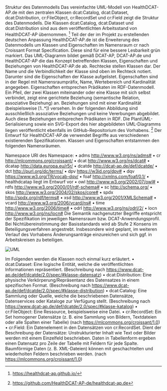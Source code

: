 Struktur des Datenmodells
Das vereinfachte UML-Modell von HealthDCAT-AP.de mit den zentralen Klassen dcat:Catalog, dcat:Dataset, dcat:Distribution, cr:FileObject, cr:RecordSet und cr:Field zeigt die Struktur des Datenmodells. Die Klassen dcat:Catalog, dcat:Dataset und dcat:Distribution sind aus dem veröffentlichten Arbeitsstand von HealthDCAT-AP übernommen. [^55] Teil der der im Projekt zu erstellenden deutschen Anpassung HealthDCAT-AP.de ist die Erweiterung des Datenmodells um Klassen und Eigenschaften im Namensraum cr nach Croissant Format Specification. Diese sind für eine bessere Lesbarkeit grün markiert.
Das UML-Diagramm bildet gemäß DCAT-AP, DCAT-AP.de und HealthDCAT-AP die das Konzept betreffenden Klassen, Eigenschaften und Beziehungen von HealthDCAT-AP.de ab. Rechtecke stellen Klassen dar. Der Name und die Verbindlichkeit der Klasse sind oben im Rechteck notiert. Darunter sind die Eigenschaften der Klasse aufgelistet. Eigenschaften sind in der Regel mit Namensraumpräfix, Name, Wertebereich und Kardinalität angegeben. Eigenschaften entsprechen Prädikaten im RDF-Datenmodell. Ein Pfeil, der zwei Klassen miteinander oder eine Klasse mit sich selbst verbindet, zeigt eine gerichtete Beziehung (semantische Relation, assoziative Beziehung) an. Beziehungen sind mit einer Kardinalität (beispielsweise [1..*]) versehen. In der folgenden Abbildung sind ausschließlich assoziative Beziehungen und keine Vererbungen abgebildet. Auch diese Beziehungen entsprechen Prädikaten in RDF.
Die PlantUML-Serialisierung sowie ein SVG-Export des hier abgebildeten UML-Diagramms liegen veröffentlicht ebenfalls im GitHub-Repositorium des Vorhabens. [^56]
Der Entwurf für HealthDCAT-AP.de verwendet Begriffe aus verschiedenen existierenden Spezifikationen. Klassen und Eigenschaften entstammen den folgenden Namensräumen.

Namespace URI des Namespace:
•	adms http://www.w3.org/ns/adms#
•	cr http://mlcommons.org/croissant/
•	dcat http://www.w3.org/ns/dcat#
•	dcatap http://data.europa.eu/r5r/
•	dcatde http://dcat-ap.de/def/dcatde/
•	dct http://purl.org/dc/terms/
•	dpv https://w3id.org/dpv#
•	dqv https://www.w3.org/TR/vocab-dqv/
•	foaf http://xmlns.com/foaf/0.1/
•	healthdcatap liegt im Entwurf vor
•	owl http://www.w3.org/2002/07/owl#
•	rdfs http://www.w3.org/2000/01/rdf-schema#
•	sc http://schema.org/
•	skos http://www.w3.org/2004/02/skos/core#
•	spdx http://spdx.org/rdf/terms#
•	xsd http://www.w3.org/2001/XMLSchema#
•	vcard http://www.w3.org/2006/vcard/ns#
•	time http://www.w3.org/2006/time#
•	odrl http://www.w3.org/ns/odrl/2/
•	locn http://www.w3.org/ns/locn#
Die Semantik nachgenutzter Begriffe entspricht der Spezifikation im jeweiligen Namensraum bzw. DCAT-Anwendungsprofil. Bei Nichtübereinstimmung der Basisstandards wird ab Stufe 2 Konsens im Beteiligungsverfahren angestrebt. Insbesondere wird geplant, im weiteren Verlauf des Vorhabens Änderungsanträge einzureichen und sich ggf. in Arbeitskreisen zu beteiligen.

![UML](C:\Users\robimueller\Projekte\healthdcat-ap.de\images\9_UML.png "Abbildung 9: Vereinfachtes UML-Diagramm des HealthDCAT-AP.de-Metadatenmodells.")

Im Folgenden werden die Klassen noch einmal kurz erläutert.
•	dcat:Dataset: Eine logische Entität, welche die veröffentlichten Informationen repräsentiert. (Beschreibung nach https://www.dcat-ap.de/def/dcatde/2.0/spec/#klasse-datensatz)
•	dcat:Distribution: Eine physische Verkörperung/Repräsentanz des Datensatzes in einem spezifischen Format. (Beschreibung nach https://www.dcat-ap.de/def/dcatde/2.0/spec/#klasse-distribution)
•	dcat:Catalog: Eine Sammlung oder Quelle, welche die beschriebenen Datensätze, Datenservices oder Kataloge zur Verfügung stellt. (Beschreibung nach https://www.dcat-ap.de/def/dcatde/2.0/spec/#klasse-katalog)
•	cr:FileObject: Eine Ressource, beispielsweise eine Datei.
•	cr:RecordSet: Ein Set homogener Datensätze (z. B. eine Sammlung von Bildern, Textdateien oder alle Spalten einer Tabelle) (nach https://mlcommons.org/croissant/1.0)
•	cr:Field: Ein Datenelement in den Datensätzen von cr:RecordSet. Dient der Beschreibung der Datensätze: Unstrukturierter Inhalt wie Text oder Bilder werden mit einem Einzelfeld beschrieben. Daten in Tabellenform ergeben einen Datensatz pro Zeile der Tabelle mit Feldern für jede Spalte. Baumförmige Daten (z. B. XML-Dateien) können mit geschachtelten und wiederholten Feldern beschrieben werden.  (nach https://mlcommons.org/croissant/1.0)


[^55]:https://healthdcat-ap.github.io/
[^56]:https://github.com/HealthDCAT-AP-de/healthdcat-ap.de
